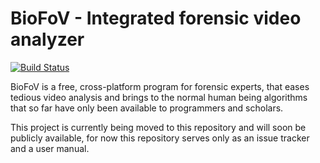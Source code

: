 BioFoV - Integrated forensic video analyzer
======
[![Build Status](https://travis-ci.org/BioFoV/BioFoV.svg?branch=master)](https://travis-ci.org/BioFoV/BioFoV)

BioFoV is a free, cross-platform program for forensic experts, that eases
tedious video analysis and brings to the normal human being algorithms that
so far have only been available to programmers and scholars.

This project is currently being moved to this repository and will soon be
publicly available, for now this repository serves only as an issue tracker
and a user manual.

